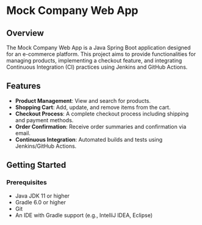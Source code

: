 # Mock Company Web App

## Overview
The Mock Company Web App is a Java Spring Boot application designed for an e-commerce platform. This project aims to provide functionalities for managing products, implementing a checkout feature, and integrating Continuous Integration (CI) practices using Jenkins and GitHub Actions.

## Features
- **Product Management**: View and search for products.
- **Shopping Cart**: Add, update, and remove items from the cart.
- **Checkout Process**: A complete checkout process including shipping and payment methods.
- **Order Confirmation**: Receive order summaries and confirmation via email.
- **Continuous Integration**: Automated builds and tests using Jenkins/GitHub Actions.

## Getting Started

### Prerequisites
- Java JDK 11 or higher
- Gradle 6.0 or higher
- Git
- An IDE with Gradle support (e.g., IntelliJ IDEA, Eclipse)
